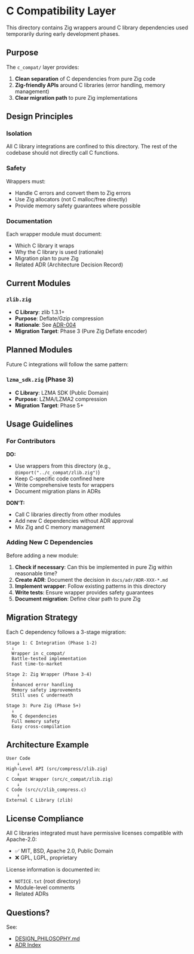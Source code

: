 # C Compatibility Layer

This directory contains Zig wrappers around C library dependencies used temporarily during early development phases.

## Purpose

The `c_compat/` layer provides:
1. **Clean separation** of C dependencies from pure Zig code
2. **Zig-friendly APIs** around C libraries (error handling, memory management)
3. **Clear migration path** to pure Zig implementations

## Design Principles

### Isolation
All C library integrations are confined to this directory. The rest of the codebase should not directly call C functions.

### Safety
Wrappers must:
- Handle C errors and convert them to Zig errors
- Use Zig allocators (not C malloc/free directly)
- Provide memory safety guarantees where possible

### Documentation
Each wrapper module must document:
- Which C library it wraps
- Why the C library is used (rationale)
- Migration plan to pure Zig
- Related ADR (Architecture Decision Record)

## Current Modules

### `zlib.zig`
- **C Library**: zlib 1.3.1+
- **Purpose**: Deflate/Gzip compression
- **Rationale**: See [ADR-004](../../docs/adr/ADR-004-zlib-integration.md)
- **Migration Target**: Phase 3 (Pure Zig Deflate encoder)

## Planned Modules

Future C integrations will follow the same pattern:

### `lzma_sdk.zig` (Phase 3)
- **C Library**: LZMA SDK (Public Domain)
- **Purpose**: LZMA/LZMA2 compression
- **Migration Target**: Phase 5+

## Usage Guidelines

### For Contributors

**DO:**
- Use wrappers from this directory (e.g., `@import("../c_compat/zlib.zig")`)
- Keep C-specific code confined here
- Write comprehensive tests for wrappers
- Document migration plans in ADRs

**DON'T:**
- Call C libraries directly from other modules
- Add new C dependencies without ADR approval
- Mix Zig and C memory management

### Adding New C Dependencies

Before adding a new module:

1. **Check if necessary**: Can this be implemented in pure Zig within reasonable time?
2. **Create ADR**: Document the decision in `docs/adr/ADR-XXX-*.md`
3. **Implement wrapper**: Follow existing patterns in this directory
4. **Write tests**: Ensure wrapper provides safety guarantees
5. **Document migration**: Define clear path to pure Zig

## Migration Strategy

Each C dependency follows a 3-stage migration:

```
Stage 1: C Integration (Phase 1-2)
  ↓
  Wrapper in c_compat/
  Battle-tested implementation
  Fast time-to-market

Stage 2: Zig Wrapper (Phase 3-4)
  ↓
  Enhanced error handling
  Memory safety improvements
  Still uses C underneath

Stage 3: Pure Zig (Phase 5+)
  ↓
  No C dependencies
  Full memory safety
  Easy cross-compilation
```

## Architecture Example

```
User Code
    ↓
High-Level API (src/compress/zlib.zig)
    ↓
C Compat Wrapper (src/c_compat/zlib.zig)
    ↓
C Code (src/c/zlib_compress.c)
    ↓
External C Library (zlib)
```

## License Compliance

All C libraries integrated must have permissive licenses compatible with Apache-2.0:
- ✅ MIT, BSD, Apache 2.0, Public Domain
- ❌ GPL, LGPL, proprietary

License information is documented in:
- `NOTICE.txt` (root directory)
- Module-level comments
- Related ADRs

## Questions?

See:
- [DESIGN_PHILOSOPHY.md](../../docs/DESIGN_PHILOSOPHY.md)
- [ADR Index](../../docs/adr/)